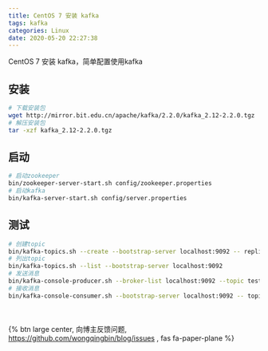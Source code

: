 ```yaml
---
title: CentOS 7 安装 kafka
tags: kafka
categories: Linux
date: 2020-05-20 22:27:38
---
```

CentOS 7 安装 kafka，简单配置使用kafka
<!-- more -->

## 安装
```bash
# 下载安装包
wget http://mirror.bit.edu.cn/apache/kafka/2.2.0/kafka_2.12-2.2.0.tgz
# 解压安装包
tar -xzf kafka_2.12-2.2.0.tgz
```

## 启动
```bash
# 启动zookeeper
bin/zookeeper-server-start.sh config/zookeeper.properties
# 启动kafka
bin/kafka-server-start.sh config/server.properties
```

## 测试
```bash
# 创建topic
bin/kafka-topics.sh --create --bootstrap-server localhost:9092 -- replication-factor 1 --partitions 1 --topic test
# 列出topic
bin/kafka-topics.sh --list --bootstrap-server localhost:9092
# 发送消息
bin/kafka-console-producer.sh --broker-list localhost:9092 --topic test
# 接收消息
bin/kafka-console-consumer.sh --bootstrap-server localhost:9092 -- topic test --from-beginning
```


<br><br>{% btn large center, 向博主反馈问题, https://github.com/wongqingbin/blog/issues , fas fa-paper-plane %}